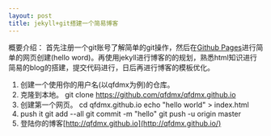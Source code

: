```yaml
---
layout: post
title: jekyll+git搭建一个简易博客
---
```


概要介绍：
  首先注册一个git账号了解简单的git操作，然后在[Github Pages](https://pages.github.com/)进行简单的网页创建\(hello word\)。再使用jekyll进行博客的的规划，熟悉html知识进行简易的blog的搭建，提交代码进行，日后再进行博客的模板优化。

1. 创建一个使用你的用户名(以qfdmx为例)的仓库。
2. 克隆到本地。
	git clone https://github.com/qfdmx/qfdmx.github.io
3. 创建第一个网页。
	cd qfdmx.github.io
	echo "hello world" > index.html
4. push it
	git add --all
	git commit -m "hello"
	git push -u origin master
5. 登陆你的博客[http://qfdmx.github.io](http://qfdmx.github.io/)

